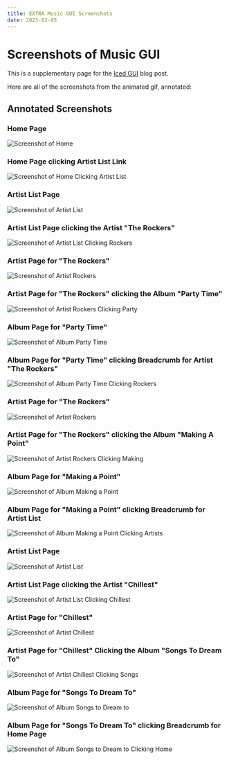 ```yaml
---
title: EXTRA Music GUI Screenshots
date: 2023-02-05
---
```


# Screenshots of Music GUI

This is a supplementary page for the [Iced GUI](/2023/02/05/building-a-simple-iced-gui) blog post.

Here are all of the screenshots from the animated gif, annotated:

## Annotated Screenshots

### Home Page
![Screenshot of Home](/assets/2023-02-05/music_gui/01_home.png)
### Home Page clicking Artist List Link
![Screenshot of Home Clicking Artist List](/assets/2023-02-05/music_gui/02_home_clicking_artist_list.png)
### Artist List Page
![Screenshot of Artist List](/assets/2023-02-05/music_gui/03_artist_list.png)
### Artist List Page clicking the Artist "The Rockers"
![Screenshot of Artist List Clicking Rockers](/assets/2023-02-05/music_gui/04_artist_list_clicking_rockers.png)
### Artist Page for "The Rockers"
![Screenshot of Artist Rockers](/assets/2023-02-05/music_gui/05_artist_rockers.png)
### Artist Page for "The Rockers" clicking the Album "Party Time"
![Screenshot of Artist Rockers Clicking Party](/assets/2023-02-05/music_gui/06_artist_rockers_clicking_party.png)
### Album Page for "Party Time"
![Screenshot of Album Party Time](/assets/2023-02-05/music_gui/07_album_party_time.png)
### Album Page for "Party Time" clicking Breadcrumb for Artist "The Rockers"
![Screenshot of Album Party Time Clicking Rockers](/assets/2023-02-05/music_gui/08_album_party_time_clicking_rockers.png)
### Artist Page for "The Rockers"
![Screenshot of Artist Rockers](/assets/2023-02-05/music_gui/09_artist_rockers.png)
### Artist Page for "The Rockers" clicking the Album "Making A Point"
![Screenshot of Artist Rockers Clicking Making](/assets/2023-02-05/music_gui/10_artist_rockers_clicking_making.png)
### Album Page for "Making a Point"
![Screenshot of Album Making a Point](/assets/2023-02-05/music_gui/11_album_making_a_point.png)
### Album Page for "Making a Point" clicking Breadcrumb for Artist List
![Screenshot of Album Making a Point Clicking Artists](/assets/2023-02-05/music_gui/12_album_making_a_point_clicking_artists.png)
### Artist List Page
![Screenshot of Artist List](/assets/2023-02-05/music_gui/13_artist_list.png)
### Artist List Page clicking the Artist "Chillest"
![Screenshot of Artist List Clicking Chillest](/assets/2023-02-05/music_gui/14_artist_list_clicking_chillest.png)
### Artist Page for "Chillest"
![Screenshot of Artist Chillest](/assets/2023-02-05/music_gui/15_artist_chillest.png)
### Artist Page for "Chillest" Clicking the Album "Songs To Dream To"
![Screenshot of Artist Chillest Clicking Songs](/assets/2023-02-05/music_gui/16_artist_chillest_clicking_songs.png)
### Album Page for "Songs To Dream To"
![Screenshot of Album Songs to Dream to](/assets/2023-02-05/music_gui/17_album_songs_to_dream_to.png)
### Album Page for "Songs To Dream To" clicking Breadcrumb for Home Page
![Screenshot of Album Songs to Dream to Clicking Home](/assets/2023-02-05/music_gui/18_album_songs_to_dream_to_clicking_home.png)
